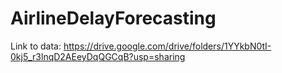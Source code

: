 # AirlineDelayForecasting

Link to data: https://drive.google.com/drive/folders/1YYkbN0tI-0kj5_r3lnqD2AEeyDqQGCqB?usp=sharing
